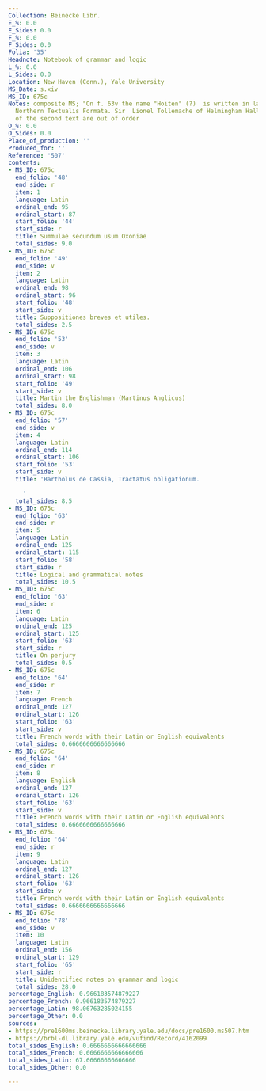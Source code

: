 ```yaml
---
Collection: Beinecke Libr.
E_%: 0.0
E_Sides: 0.0
F_%: 0.0
F_Sides: 0.0
Folia: '35'
Headnote: Notebook of grammar and logic
L_%: 0.0
L_Sides: 0.0
Location: New Haven (Conn.), Yale University
MS_Date: s.xiv
MS_ID: 675c
Notes: composite MS; "On f. 63v the name "Hoiten" (?)  is written in large clumsy
  Northern Textualis Formata. Sir  Lionel Tollemache of Helmingham Hall (   )."; leaves
  of the second text are out of order
O_%: 0.0
O_Sides: 0.0
Place_of_production: ''
Produced_for: ''
Reference: '507'
contents:
- MS_ID: 675c
  end_folio: '48'
  end_side: r
  item: 1
  language: Latin
  ordinal_end: 95
  ordinal_start: 87
  start_folio: '44'
  start_side: r
  title: Summulae secundum usum Oxoniae
  total_sides: 9.0
- MS_ID: 675c
  end_folio: '49'
  end_side: v
  item: 2
  language: Latin
  ordinal_end: 98
  ordinal_start: 96
  start_folio: '48'
  start_side: v
  title: Suppositiones breves et utiles.
  total_sides: 2.5
- MS_ID: 675c
  end_folio: '53'
  end_side: v
  item: 3
  language: Latin
  ordinal_end: 106
  ordinal_start: 98
  start_folio: '49'
  start_side: v
  title: Martin the Englishman (Martinus Anglicus)
  total_sides: 8.0
- MS_ID: 675c
  end_folio: '57'
  end_side: v
  item: 4
  language: Latin
  ordinal_end: 114
  ordinal_start: 106
  start_folio: '53'
  start_side: v
  title: 'Bartholus de Cassia, Tractatus obligationum.

    '
  total_sides: 8.5
- MS_ID: 675c
  end_folio: '63'
  end_side: r
  item: 5
  language: Latin
  ordinal_end: 125
  ordinal_start: 115
  start_folio: '58'
  start_side: r
  title: Logical and grammatical notes
  total_sides: 10.5
- MS_ID: 675c
  end_folio: '63'
  end_side: r
  item: 6
  language: Latin
  ordinal_end: 125
  ordinal_start: 125
  start_folio: '63'
  start_side: r
  title: On perjury
  total_sides: 0.5
- MS_ID: 675c
  end_folio: '64'
  end_side: r
  item: 7
  language: French
  ordinal_end: 127
  ordinal_start: 126
  start_folio: '63'
  start_side: v
  title: French words with their Latin or English equivalents
  total_sides: 0.6666666666666666
- MS_ID: 675c
  end_folio: '64'
  end_side: r
  item: 8
  language: English
  ordinal_end: 127
  ordinal_start: 126
  start_folio: '63'
  start_side: v
  title: French words with their Latin or English equivalents
  total_sides: 0.6666666666666666
- MS_ID: 675c
  end_folio: '64'
  end_side: r
  item: 9
  language: Latin
  ordinal_end: 127
  ordinal_start: 126
  start_folio: '63'
  start_side: v
  title: French words with their Latin or English equivalents
  total_sides: 0.6666666666666666
- MS_ID: 675c
  end_folio: '78'
  end_side: v
  item: 10
  language: Latin
  ordinal_end: 156
  ordinal_start: 129
  start_folio: '65'
  start_side: r
  title: Unidentified notes on grammar and logic
  total_sides: 28.0
percentage_English: 0.966183574879227
percentage_French: 0.966183574879227
percentage_Latin: 98.06763285024155
percentage_Other: 0.0
sources:
- https://pre1600ms.beinecke.library.yale.edu/docs/pre1600.ms507.htm
- https://brbl-dl.library.yale.edu/vufind/Record/4162099
total_sides_English: 0.6666666666666666
total_sides_French: 0.6666666666666666
total_sides_Latin: 67.66666666666666
total_sides_Other: 0.0

---
```

